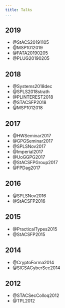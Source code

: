 ```yaml
---
title: Talks
...
```


## 2019

+ @StACS20191105
+ @MSP1012019
+ @FATA20190205
+ @PLUG20190205

## 2018

+ @Systems2018dec
+ @SPLS2018strath
+ @PLINTEREST2018
+ @STACSFP2018
+ @MSP1012018

## 2017

+ @HWSeminar2017
+ @GPGSeminar2017
+ @SPLSNov2017
+ @Imperial2017
+ @UoGGPG2017
+ @StACSFPGroup2017
+ @FPDag2017

## 2016

+ @SPLSNov2016
+ @StACSFP2016

## 2015

+ @PracticalTypes2015
+ @StACSFP2015

## 2014

+ @CryptoForma2014
+ @SICSACyberSec2014


## 2012

+ @STACSecColloq2012
+ @TPL2012
